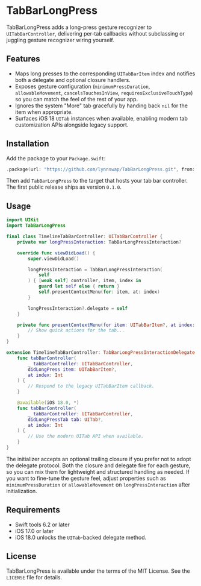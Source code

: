 # TabBarLongPress

TabBarLongPress adds a long-press gesture recognizer to `UITabBarController`, delivering per-tab callbacks without subclassing or juggling gesture recognizer wiring yourself.

## Features
- Maps long presses to the corresponding `UITabBarItem` index and notifies both a delegate and optional closure handlers.
- Exposes gesture configuration (`minimumPressDuration`, `allowableMovement`, `cancelsTouchesInView`, `requiresExclusiveTouchType`) so you can match the feel of the rest of your app.
- Ignores the system "More" tab gracefully by handing back `nil` for the item when appropriate.
- Surfaces iOS 18 `UITab` instances when available, enabling modern tab customization APIs alongside legacy support.

## Installation
Add the package to your `Package.swift`:

```swift
.package(url: "https://github.com/lynnswap/TabBarLongPress.git", from: "0.1.0")
```

Then add `TabBarLongPress` to the target that hosts your tab bar controller.
The first public release ships as version `0.1.0`.

## Usage

```swift
import UIKit
import TabBarLongPress

final class TimelineTabBarController: UITabBarController {
    private var longPressInteraction: TabBarLongPressInteraction?

    override func viewDidLoad() {
        super.viewDidLoad()

        longPressInteraction = TabBarLongPressInteraction(
            self
        ) { [weak self] controller, item, index in
            guard let self else { return }
            self.presentContextMenu(for: item, at: index)
        }

        longPressInteraction?.delegate = self
    }

    private func presentContextMenu(for item: UITabBarItem?, at index: Int) {
        // Show quick actions for the tab...
    }
}

extension TimelineTabBarController: TabBarLongPressInteractionDelegate {
    func tabBarController(
        _ tabBarController: UITabBarController,
        didLongPress item: UITabBarItem?,
        at index: Int
    ) {
        // Respond to the legacy UITabBarItem callback.
    }

    @available(iOS 18.0, *)
    func tabBarController(
        _ tabBarController: UITabBarController,
        didLongPressTab tab: UITab?,
        at index: Int
    ) {
        // Use the modern UITab API when available.
    }
}
```

The initializer accepts an optional trailing closure if you prefer not to adopt the delegate protocol. Both the closure and delegate fire for each gesture, so you can mix them for lightweight and structured handling as needed.
If you want to fine-tune the gesture feel, adjust properties such as `minimumPressDuration` or `allowableMovement` on `longPressInteraction` after initialization.

## Requirements
- Swift tools 6.2 or later
- iOS 17.0 or later
- iOS 18.0 unlocks the `UITab`-backed delegate method.

## License
TabBarLongPress is available under the terms of the MIT License. See the `LICENSE` file for details.
